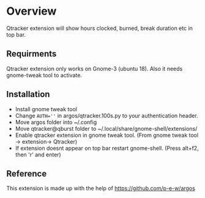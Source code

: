 # Overview
Qtracker extension will show hours clocked, burned, break duration etc in top bar.

## Requirments
Qtracker extension only works on Gnome-3 (ubuntu 18). Also it needs gnome-tweak tool to activate.

## Installation
- Install gnome tweak tool
- Change ```AUTH=''``` in argos/qtracker.100s.py to your authentication header.
- Move argos folder into ~/.config
- Move qtracker@qburst folder to ~/.local/share/gnome-shell/extensions/
- Enable qtracker extension in gnome tweak tool. (From gnome tweak tool -> extension-> Qtracker)
- If extension doesnt appear on top bar restart gnome-shell. (Press alt+f2, then 'r' and enter)


## Reference
This extension is made up with the help of https://github.com/p-e-w/argos 
